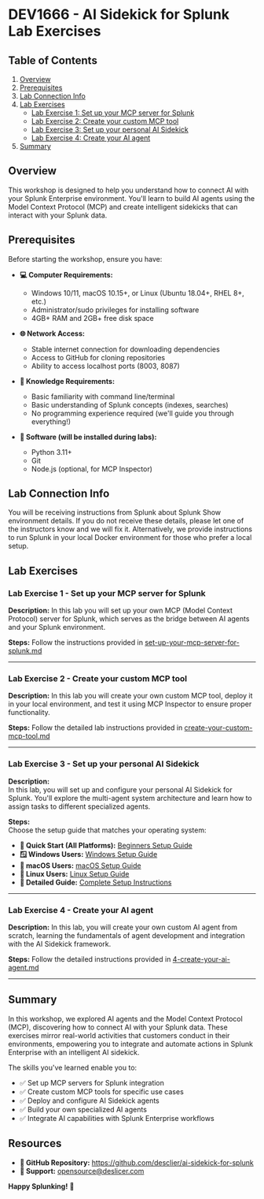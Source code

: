 # DEV1666 - AI Sidekick for Splunk Lab Exercises


## Table of Contents

1. [Overview](#overview)
2. [Prerequisites](#prerequisites)
3. [Lab Connection Info](#lab-connection-info)
4. [Lab Exercises](#lab-exercises)
   - [Lab Exercise 1: Set up your MCP server for Splunk](#lab-exercise-1---set-up-your-mcp-server-for-splunk)
   - [Lab Exercise 2: Create your custom MCP tool](#lab-exercise-2---create-your-custom-mcp-tool)
   - [Lab Exercise 3: Set up your personal AI Sidekick](#lab-exercise-3---set-up-your-personal-ai-sidekick)
   - [Lab Exercise 4: Create your AI agent](#lab-exercise-4---create-your-ai-agent)
5. [Summary](#summary)

## Overview

This workshop is designed to help you understand how to connect AI with your Splunk Enterprise environment. You'll learn to build AI agents using the Model Context Protocol (MCP) and create intelligent sidekicks that can interact with your Splunk data.

## Prerequisites

Before starting the workshop, ensure you have:

- **💻 Computer Requirements:**
  - Windows 10/11, macOS 10.15+, or Linux (Ubuntu 18.04+, RHEL 8+, etc.)
  - Administrator/sudo privileges for installing software
  - 4GB+ RAM and 2GB+ free disk space

- **🌐 Network Access:**
  - Stable internet connection for downloading dependencies
  - Access to GitHub for cloning repositories
  - Ability to access localhost ports (8003, 8087)

- **🧠 Knowledge Requirements:**
  - Basic familiarity with command line/terminal
  - Basic understanding of Splunk concepts (indexes, searches)
  - No programming experience required (we'll guide you through everything!)

- **🔧 Software (will be installed during labs):**
  - Python 3.11+
  - Git
  - Node.js (optional, for MCP Inspector)

## Lab Connection Info

You will be receiving instructions from Splunk about Splunk Show environment details. If you do not receive these details, please let one of the instructors know and we will fix it. Alternatively, we provide instructions to run Splunk in your local Docker environment for those who prefer a local setup.

## Lab Exercises

### Lab Exercise 1 - Set up your MCP server for Splunk

**Description:**
In this lab you will set up your own MCP (Model Context Protocol) server for Splunk, which serves as the bridge between AI agents and your Splunk environment.

**Steps:**
Follow the instructions provided in [set-up-your-mcp-server-for-splunk.md](./set-up-your-mcp-server-for-splunk.md)

---

### Lab Exercise 2 - Create your custom MCP tool

**Description:**
In this lab you will create your own custom MCP tool, deploy it in your local environment, and test it using MCP Inspector to ensure proper functionality.

**Steps:**
Follow the detailed lab instructions provided in [create-your-custom-mcp-tool.md](./create-your-custom-mcp-tool.md)

---

### Lab Exercise 3 - Set up your personal AI Sidekick

**Description:**  
In this lab, you will set up and configure your personal AI Sidekick for Splunk. You'll explore the multi-agent system architecture and learn how to assign tasks to different specialized agents.

**Steps:**  
Choose the setup guide that matches your operating system:

- **🚀 Quick Start (All Platforms):** [Beginners Setup Guide](./docs/ai_sidekick/BEGINNERS_SETUP.md)
- **🪟 Windows Users:** [Windows Setup Guide](./docs/ai_sidekick/WINDOWS_GUIDE.md)
- **🍎 macOS Users:** [macOS Setup Guide](./docs/ai_sidekick/MACOS_GUIDE.md)
- **🐧 Linux Users:** [Linux Setup Guide](./docs/ai_sidekick/LINUX_GUIDE.md)
- **📖 Detailed Guide:** [Complete Setup Instructions](./3-setup-your-personal-ai-sidekick.md)

---

### Lab Exercise 4 - Create your AI agent

**Description:**
In this lab, you will create your own custom AI agent from scratch, learning the fundamentals of agent development and integration with the AI Sidekick framework.

**Steps:**
Follow the detailed instructions provided in [4-create-your-ai-agent.md](./4-create-your-ai-agent.md)

---

## Summary

In this workshop, we explored AI agents and the Model Context Protocol (MCP), discovering how to connect AI with your Splunk data. These exercises mirror real-world activities that customers conduct in their environments, empowering you to integrate and automate actions in Splunk Enterprise with an intelligent AI sidekick.

The skills you've learned enable you to:
- ✅ Set up MCP servers for Splunk integration
- ✅ Create custom MCP tools for specific use cases
- ✅ Deploy and configure AI Sidekick agents
- ✅ Build your own specialized AI agents
- ✅ Integrate AI capabilities with Splunk Enterprise workflows

## Resources

- **🐙 GitHub Repository:** https://github.com/desclier/ai-sidekick-for-splunk
- **📧 Support:** opensource@deslicer.com

**Happy Splunking!** 🚀
